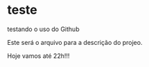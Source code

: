 # teste
testando o uso do Github


Este será o arquivo para a descrição do projeo.

Hoje vamos até 22h!!!
